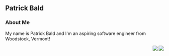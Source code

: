 
## Patrick Bald

### About Me

My name is Patrick Bald and I'm an aspiring software engineer from Woodstock, Vermont!

<img align="right" src="https://github-readme-stats.vercel.app/api?username=patrickbald&show_icons=true" />
<img align="right" src="https://github-readme-stats.vercel.app/api/top-langs/?username=patrickbald&layout=compact" />

<!--
**patrickbald/patrickbald** is a ✨ _special_ ✨ repository because its `README.md` (this file) appears on your GitHub profile.

Here are some ideas to get you started:

- 🔭 I’m currently working on ...
- 🌱 I’m currently learning ...
- 👯 I’m looking to collaborate on ...
- 🤔 I’m looking for help with ...
- 💬 Ask me about ...
- 📫 How to reach me: ...
- 😄 Pronouns: ...
- ⚡ Fun fact: ...
-->




